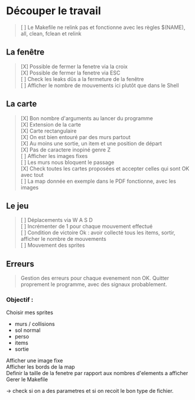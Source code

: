 # Découper le travail

> [ ] Le Makefile ne relink pas et fonctionne avec les règles $(NAME), all, clean, fclean et relink <br>

## La fenêtre

> [X] Possible de fermer la fenetre via la croix<br>
> [X] Possible de fermer la fenetre via ESC<br>
> [ ] Check les leaks dûs a la fermeture de la fenêtre<br>
> [ ] Afficher le nombre de mouvements ici plutôt que dans le Shell<br>


## La carte

> [X] Bon nombre d'arguments au lancer du programme<br>
> [X] Extension de la carte<br>
> [X] Carte rectangulaire<br>
> [X] On est bien entouré par des murs partout<br>
> [X] Au moins une sortie, un item et une position de départ<br>
> [X] Pas de caractere inopiné genre Z<br>
> [ ] Afficher les images fixes<br>
> [ ] Les murs nous bloquent le passage<br>
> [X] Check toutes les cartes proposées et accepter celles qui sont OK avec tout<br>
> [ ] La map donnée en exemple dans le PDF fonctionne, avec les images<br>


## Le jeu

> [ ] Déplacements via W A S D<br>
> [ ] Incrémenter de 1 pour chaque mouvement effectué<br>
> [ ] Condition de victoire Ok : avoir collecté tous les items, sortir, afficher le nombre de mouvements<br>
> [ ] Mouvement des sprites<br>

## Erreurs

> Gestion des erreurs pour chaque evenement non OK. Quitter proprement le programme, avec des signaux probablement.<br>

### Objectif :<br>

Choisir mes sprites<br>

- murs / collisions
- sol normal
- perso
- items
- sortie<br>

Afficher une image fixe<br>
Afficher les bords de la map<br>
Definir la taille de la fenetre par rapport aux nombres d'elements a afficher<br>
Gerer le Makefile<br>

-> check si on a des parametres et si on recoit le bon type de fichier.